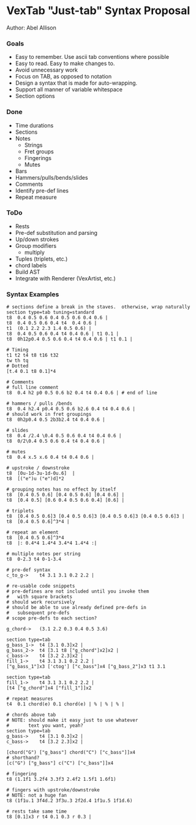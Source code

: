 # VexTab "Just-tab" Syntax Proposal
Author: Abel Allison

### Goals
- Easy to remember.  Use ascii tab conventions where possible
- Easy to read.  Easy to make changes to.
- Avoid unnecessary work
- Focus on TAB, as opposed to notation
- Design a syntax that is made for auto-wrapping.  
- Support all manner of variable whitespace
- Section options

### Done
- Time durations
- Sections
- Notes
    - Strings
    - Fret groups
    - Fingerings
    - Mutes
- Bars
- Hammers/pulls/bends/slides
- Comments
- Identify pre-def lines
- Repeat measure

### ToDo
- Rests
- Pre-def substitution and parsing
- Up/down strokes
- Group modifiers
    - multiply
- Tuples (triplets, etc.)
- chord labels
- Build AST
- Integrate with Renderer (VexArtist, etc.)

### Syntax Examples

```
# sections define a break in the staves.  otherwise, wrap naturally
section type=tab tuning=standard
t8  0.4 0.5 0.6 0.4 0.5 0.6 0.4 0.6 |
t8  0.4 0.5 0.6 0.4 t4  0.4 0.6 |
t1  (0.1 2.2 2.3 1.4 0.5 0.6) |
t8  0.4 0.5 0.6 0.4 t4 0.4 0.6 | t1 0.1 |
t8  0h12p0.4 0.5 0.6 0.4 t4 0.4 0.6 | t1 0.1 |

# Timing
t1 t2 t4 t8 t16 t32
tw th tq
# Dotted
[t.4 0.1 t8 0.1]*4

# Comments
# full line comment
t8  0.4 h2 p0 0.5 0.6 b2 0.4 t4 0.4 0.6 | # end of line

# hammers / pulls /bends
t8  0.4 h2.4 p0.4 0.5 0.6 b2.6 0.4 t4 0.4 0.6 |
# should work in fret groupings
t8  0h2p0.4 0.5 2b3b2.4 t4 0.4 0.6 |

# slides
t8  0.4 /2.4 \0.4 0.5 0.6 0.4 t4 0.4 0.6 |
t8  0/2\0.4 0.5 0.6 0.4 t4 0.4 0.6 |

# mutes
t8  0.4 x.5 x.6 0.4 t4 0.4 0.6 |

# upstroke / downstroke
t8  [0u-1d-3u-1d-0u.6]  |
t8  [("e")u ("e")d]*2

# grouping notes has no effect by itself
t8  [0.4 0.5 0.6] [0.4 0.5 0.6] [0.4 0.6] |
t8  [0.4 0.5] [0.6 0.4 0.5 0.6 0.4] [0.6] |

# triplets
t8  [0.4 0.5 0.6]3 [0.4 0.5 0.6]3 [0.4 0.5 0.6]3 [0.4 0.5 0.6]3 |
t8  [0.4 0.5 0.6]^3*4 |

# repeat an element
t8  [0.4 0.5 0.6]^3*4
t8  |: 0.4*4 1.4*4 3.4*4 1.4*4 :|

# multiple notes per string
t8  0-2.3 t4 0-1-3.4

# pre-def syntax
c_to_g->    t4 3.1 3.1 0.2 2.2 |

# re-usable code snippets
# pre-defines are not included until you invoke them
#   with square brackets
# should work recursively
# should be able to use already defined pre-defs in
#   subsequent pre-defs
# scope pre-defs to each section?

g_chord->   (3.1 2.2 0.3 0.4 0.5 3.6)

section type=tab
g_bass_1->  t4 [3.1 0.3]x2 |
g_bass_2->  t4 [3.1 t8 ["g_chord"]x2]x2 |
c_bass->    t4 [3.2 2.3]x2 |
fill_1->    t4 3.1 3.1 0.2 2.2 |
["g_bass_1"]x3 ['ctog'] ["c_bass"]x4 ["g_bass_2"]x3 t1 3.1

section type=tab
fill_1->    t4 3.1 3.1 0.2 2.2 |
[t4 ["g_chord"]x4 ["fill_1"]]x2

# repeat measures
t4  0.1 chord(e) 0.1 chord(e) | % | % | % |

# chords above tab
# NOTE: should make it easy just to use whatever
#       text you want, yeah?
section type=tab
g_bass->    t4 [3.1 0.3]x2 |
c_bass->    t4 [3.2 2.3]x2 |

[chord("G") ["g_bass"] chord("C") ["c_bass"]]x4
# shorthand?
[c("G") ["g_bass"] c("C") ["c_bass"]]x4

# fingering
t8 (1.1f1 3.2f4 3.3f3 2.4f2 1.5f1 1.6f1)

# fingers with upstroke/downstroke
# NOTE: not a huge fan
t8 (1f1u.1 3f4d.2 3f3u.3 2f2d.4 1f1u.5 1f1d.6)

# rests take same time
t8 [0.1]x3 r t4 0.1 0.3 r 0.3 |

```